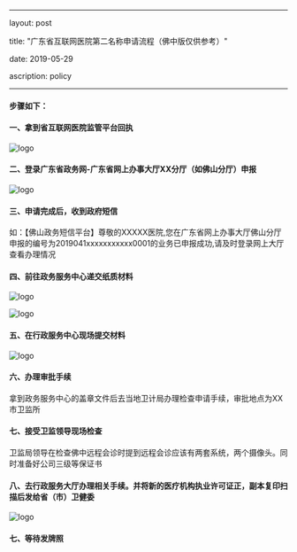 ﻿---

layout: post

title: "广东省互联网医院第二名称申请流程（佛中版仅供参考）"

date: 2019-05-29

ascription: policy

---

#### 步骤如下：
#### 一、拿到省互联网医院监管平台回执



![logo](./images/policy/申请流程1.jpg)



#### 二、登录广东省政务网-广东省网上办事大厅XX分厅（如佛山分厅）申报


![logo](./images/policy/申请流程2.jpg)

 

#### 三、申请完成后，收到政府短信
如：【佛山政务短信平台】尊敬的XXXXX医院,您在广东省网上办事大厅佛山分厅申报的编号为2019041xxxxxxxxxxx0001的业务已申报成功,请及时登录网上大厅查看办理情况

#### 四、前往政务服务中心递交纸质材料


![logo](./images/policy/申请流程3.jpg)

  


![logo](./images/policy/申请流程4.jpg)

 
 
#### 五、在行政服务中心现场提交材料 


![logo](./images/policy/申请流程5.jpg)

 

#### 六、办理审批手续
拿到政务服务中心的盖章文件后去当地卫计局办理检查申请手续，审批地点为XX市卫监所

#### 七、接受卫监领导现场检查

卫监局领导在检查佛中远程会诊时提到远程会诊应该有两套系统，两个摄像头。同时准备好公司三级等保证书


#### 八、去行政服务大厅办理相关手续。并将新的医疗机构执业许可证正，副本复印扫描后发给省（市）卫健委


![logo](./images/policy/申请流程6.jpg)

 

#### 七、等待发牌照